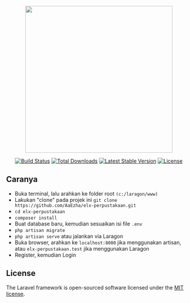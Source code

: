 <p align="center"><img src="https://res.cloudinary.com/dtfbvvkyp/image/upload/v1566331377/laravel-logolockup-cmyk-red.svg" width="400"></p>

<p align="center">
<a href="https://travis-ci.org/laravel/framework"><img src="https://travis-ci.org/laravel/framework.svg" alt="Build Status"></a>
<a href="https://packagist.org/packages/laravel/framework"><img src="https://poser.pugx.org/laravel/framework/d/total.svg" alt="Total Downloads"></a>
<a href="https://packagist.org/packages/laravel/framework"><img src="https://poser.pugx.org/laravel/framework/v/stable.svg" alt="Latest Stable Version"></a>
<a href="https://packagist.org/packages/laravel/framework"><img src="https://poser.pugx.org/laravel/framework/license.svg" alt="License"></a>
</p>

## Caranya

-   Buka terminal, lalu arahkan ke folder root ``(c:/laragon/www)``
-   Lakukan "clone" pada projek ini
        ``git clone https://github.com/AaEzha/elx-perpustakaan.git``
-   ``cd elx-perpustakaan``
-   ``composer install``
-   Buat database baru, kemudian sesuaikan isi file ``.env``
-   ``php artisan migrate``
-   ``php artisan serve`` atau jalankan via Laragon
-   Buka browser, arahkan ke ``localhost:8000`` jika menggunakan artisan, atau ``elx-perpustakaan.test`` jika menggunakan Laragon
-   Register, kemudian Login

## License

The Laravel framework is open-sourced software licensed under the [MIT license](https://opensource.org/licenses/MIT).
